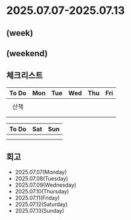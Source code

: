 # 2025.07.07-2025.07.13
(week)
- 

(weekend)
- 

## 체크리스트
| To Do | Mon | Tue | Wed | Thu | Fri |
| :---: | :---: | :---: | :---: | :---: | :---: |
|  |  |  |  |  |  |
| 산책 |  |  |  |  |  |
|  |  |  |  |  |  |
|  |  |  |  |  |  |

| To Do | Sat | Sun |
| :---: | :---: | :---: |
|  |  |  |
|  |  |  |

## 회고
- 2025.07.07(Monday)
- 2025.07.08(Tuesday)
- 2025.07.09(Wednesday)
- 2025.07.10(Thursday)
- 2025.07.11(Friday)
- 2025.07.12(Saturday)
- 2025.07.13(Sunday)
